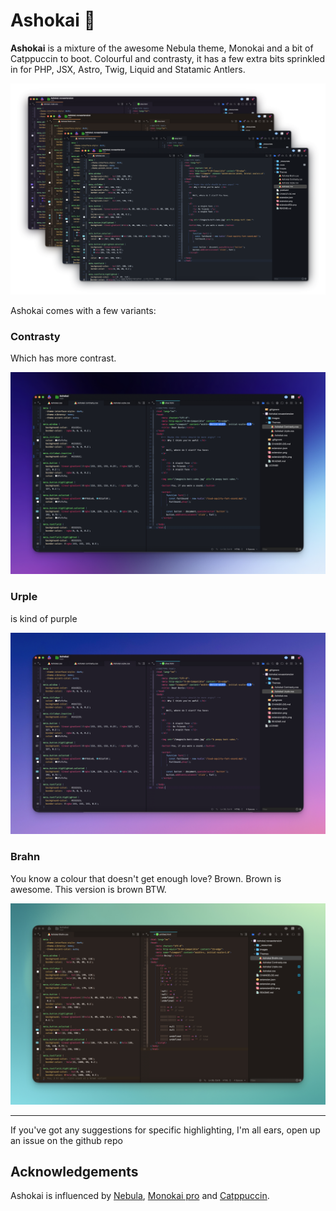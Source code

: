 # Ashokai 🍭

**Ashokai** is a mixture of the awesome Nebula theme, Monokai and a bit of Catppuccin to boot. Colourful and contrasty, it has a few extra bits sprinkled in for PHP, JSX, Astro, Twig, Liquid and Statamic Antlers.

![](https://raw.githubusercontent.com/TeriyakiBomb/Ashokai/main/Ashokai.novaextension/_resources/ashokai-cover.png)

Ashokai comes with a few variants:

### Contrasty

Which has more contrast.

![](https://raw.githubusercontent.com/TeriyakiBomb/Ashokai/main/Ashokai.novaextension/_resources/Ashokai-contrasty.jpg)

### Urple

is kind of purple

![](https://raw.githubusercontent.com/TeriyakiBomb/Ashokai/main/Ashokai.novaextension/_resources/Ashokai-urple.jpg)

### Brahn

You know a colour that doesn't get enough love? Brown. Brown is awesome. This version is brown BTW.

![](https://raw.githubusercontent.com/TeriyakiBomb/Ashokai/main/Ashokai.novaextension/_resources/Ashokai-Brahn.jpg)

---

If you've got any suggestions for specific highlighting, I'm all ears, open up an issue on the github repo

## Acknowledgements

Ashokai is influenced by [Nebula](https://github.com/tjkohli/Nebula.novaextension), [Monokai pro](https://monokai.pro) and [Catppuccin](https://catppuccin-website.vercel.app).
